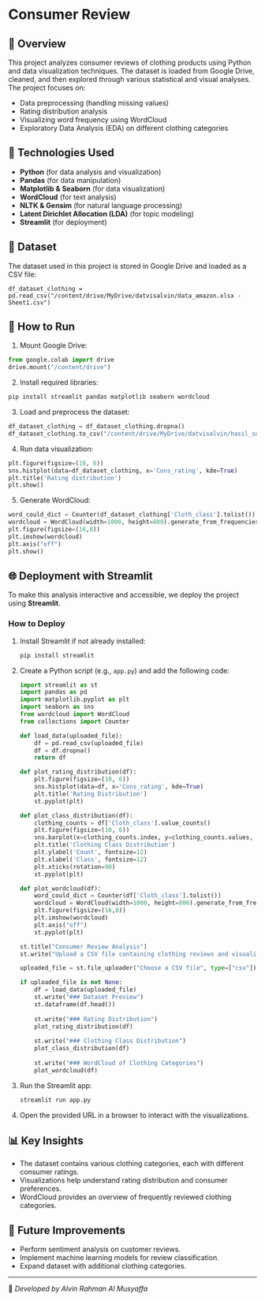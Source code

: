 # Consumer Review

## 📌 Overview
This project analyzes consumer reviews of clothing products using Python and data visualization techniques. The dataset is loaded from Google Drive, cleaned, and then explored through various statistical and visual analyses. The project focuses on:
- Data preprocessing (handling missing values)
- Rating distribution analysis
- Visualizing word frequency using WordCloud
- Exploratory Data Analysis (EDA) on different clothing categories

## 🔧 Technologies Used
- **Python** (for data analysis and visualization)
- **Pandas** (for data manipulation)
- **Matplotlib & Seaborn** (for data visualization)
- **WordCloud** (for text analysis)
- **NLTK & Gensim** (for natural language processing)
- **Latent Dirichlet Allocation (LDA)** (for topic modeling)
- **Streamlit** (for deployment)

## 📂 Dataset
The dataset used in this project is stored in Google Drive and loaded as a CSV file:
```
df_dataset_clothing = pd.read_csv("/content/drive/MyDrive/datvisalvin/data_amazon.xlsx - Sheet1.csv")
```

## 🚀 How to Run
1. Mount Google Drive:
```python
from google.colab import drive
drive.mount("/content/drive")
```
2. Install required libraries:
```bash
pip install streamlit pandas matplotlib seaborn wordcloud
```
3. Load and preprocess the dataset:
```python
df_dataset_clothing = df_dataset_clothing.dropna()
df_dataset_clothing.to_csv("/content/drive/MyDrive/datvisalvin/hasil_sortir_data_amazon.xlsx - Sheet1.csv")
```
4. Run data visualization:
```python
plt.figure(figsize=(10, 6))
sns.histplot(data=df_dataset_clothing, x='Cons_rating', kde=True)
plt.title('Rating distribution')
plt.show()
```
5. Generate WordCloud:
```python
word_could_dict = Counter(df_dataset_clothing['Cloth_class'].tolist())
wordcloud = WordCloud(width=1000, height=800).generate_from_frequencies(word_could_dict)
plt.figure(figsize=(16,8))
plt.imshow(wordcloud)
plt.axis("off")
plt.show()
```

## 🌐 Deployment with Streamlit
To make this analysis interactive and accessible, we deploy the project using **Streamlit**.

### How to Deploy
1. Install Streamlit if not already installed:
   ```bash
   pip install streamlit
   ```
2. Create a Python script (e.g., `app.py`) and add the following code:
   ```python
   import streamlit as st
   import pandas as pd
   import matplotlib.pyplot as plt
   import seaborn as sns
   from wordcloud import WordCloud
   from collections import Counter
   
   def load_data(uploaded_file):
       df = pd.read_csv(uploaded_file)
       df = df.dropna()
       return df
   
   def plot_rating_distribution(df):
       plt.figure(figsize=(10, 6))
       sns.histplot(data=df, x='Cons_rating', kde=True)
       plt.title('Rating Distribution')
       st.pyplot(plt)
   
   def plot_class_distribution(df):
       clothing_counts = df['Cloth_class'].value_counts()
       plt.figure(figsize=(10, 6))
       sns.barplot(x=clothing_counts.index, y=clothing_counts.values, alpha=0.8)
       plt.title('Clothing Class Distribution')
       plt.ylabel('Count', fontsize=12)
       plt.xlabel('Class', fontsize=12)
       plt.xticks(rotation=90)
       st.pyplot(plt)
   
   def plot_wordcloud(df):
       word_could_dict = Counter(df['Cloth_class'].tolist())
       wordcloud = WordCloud(width=1000, height=800).generate_from_frequencies(word_could_dict)
       plt.figure(figsize=(16,8))
       plt.imshow(wordcloud)
       plt.axis("off")
       st.pyplot(plt)
   
   st.title("Consumer Review Analysis")
   st.write("Upload a CSV file containing clothing reviews and visualize insights.")
   
   uploaded_file = st.file_uploader("Choose a CSV file", type=["csv"])
   
   if uploaded_file is not None:
       df = load_data(uploaded_file)
       st.write("### Dataset Preview")
       st.dataframe(df.head())
       
       st.write("### Rating Distribution")
       plot_rating_distribution(df)
       
       st.write("### Clothing Class Distribution")
       plot_class_distribution(df)
       
       st.write("### WordCloud of Clothing Categories")
       plot_wordcloud(df)
   ```
3. Run the Streamlit app:
   ```bash
   streamlit run app.py
   ```
4. Open the provided URL in a browser to interact with the visualizations.

## 📊 Key Insights
- The dataset contains various clothing categories, each with different consumer ratings.
- Visualizations help understand rating distribution and consumer preferences.
- WordCloud provides an overview of frequently reviewed clothing categories.

## 📝 Future Improvements
- Perform sentiment analysis on customer reviews.
- Implement machine learning models for review classification.
- Expand dataset with additional clothing categories.

---
🔗 *Developed by Alvin Rahman Al Musyaffa*
